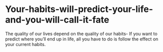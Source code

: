 # Your-habits-will-predict-your-life-and-you-will-call-it-fate
The quality of our lives depend on the quality of our habits- If you want to predict where you’ll end up in life, all you have to do is follow the effect on your current habits. 
